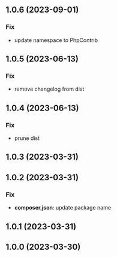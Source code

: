 ## 1.0.6 (2023-09-01)

### Fix

- update namespace to PhpContrib

## 1.0.5 (2023-06-13)

### Fix

- remove changelog from dist

## 1.0.4 (2023-06-13)

### Fix

- prune dist

## 1.0.3 (2023-03-31)

## 1.0.2 (2023-03-31)

### Fix

- **composer.json**: update package name

## 1.0.1 (2023-03-31)

## 1.0.0 (2023-03-30)

